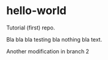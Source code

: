 # hello-world
Tutorial (first) repo.


Bla bla bla testing bla nothing bla text.

Another modification in branch 2

